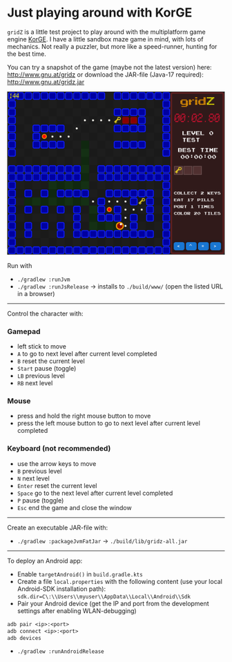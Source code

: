 # Just playing around with KorGE

`gridZ` is a little test project to play around with the multiplatform game engine [KorGE](https://korge.org/). I have a little sandbox maze game in mind, with lots of mechanics. Not really a puzzler, but more like a speed-runner, hunting for the best time.

You can try a snapshot of the game (maybe not the latest version) here:
http://www.gnu.at/gridz
or download the JAR-file (Java-17 required):
http://www.gnu.at/gridz.jar

![Screenshot of the game](gridz.png)

Run with
- `./gradlew :runJvm`
- `./gradlew :runJsRelease` -> installs to `./build/www/` (open the listed URL in a browser)

---

Control the character with:

### Gamepad

- left stick to move
- `A` to go to next level after current level completed
- `B` reset the current level
- `Start` pause (toggle)
- `LB` previous level
- `RB` next level

### Mouse

- press and hold the right mouse button to move
- press the left mouse button to go to next level after current level completed

### Keyboard (not recommended)

- use the arrow keys to move
- `B` previous level
- `N` next level
- `Enter` reset the current level
- `Space` go to the next level after current level completed
- `P` pause (toggle)
- `Esc` end the game and close the window

---

Create an executable JAR-file with:
- `./gradlew :packageJvmFatJar` -> `./build/lib/gridz-all.jar`

---

To deploy an Android app:
- Enable `targetAndroid()` in `build.gradle.kts`
- Create a file `local.properties` with the following content (use your local Android-SDK installation path):
```sdk.dir=C\:\\Users\\myuser\\AppData\\Local\\Android\\Sdk```
- Pair your Android device (get the IP and port from the development settings after enabling WLAN-debugging)
```
adb pair <ip>:<port>
adb connect <ip>:<port>
adb devices
```
- `./gradlew :runAndroidRelease`
